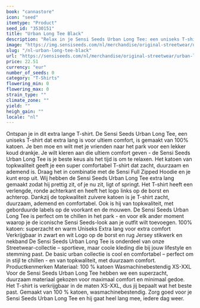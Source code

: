 ```yaml
---
book: "cannastore"
icon: "seed"
itemtype: "Product"
seed_id: "3530151"
title: "Urban Long Tee Black"
description: "Relax in je Sensi Seeds Urban Long Tee: een uniseks T-shirt dat extra lang is en gemaakt is van 100 % katoen, voor luxueus comfort. Koop nu online!"
image: "https://img.sensiseeds.com/nl/merchandise/original-streetwear/urban-long-tee-black-image.png"
slug: "/nl-urban-long-tee-black"
url: "https://sensiseeds.com/nl/merchandise/original-streetwear/urban-long-tee-black?a_aid=cannastore"
price: 22.51
currency: "eur"
number_of_seeds: 0
category: "T-Shirts"
flowering_min: 0
flowering_max: 0
strain_type: ""
climate_zone: ""
yield: ""
heigh_gain: ""
locale: "nl"
---
```

Ontspan je in dit extra lange T-shirt. De Sensi Seeds Urban Long Tee, een uniseks T-shirt dat extra lang is voor ultiem comfort, is gemaakt van 100% katoen. Je ben moe en wilt met je vrienden naar het park voor een lekker koud drankje. Je wilt kleren aan die ultiem comfort geven - de Sensi Seeds Urban Long Tee is je beste keus als het tijd is om te relaxen. Het katoen van topkwaliteit geeft je een super comfortabel T-shirt dat zacht, duurzaam en ademend is. Draag het in combinatie met de Sensi Full Zipped Hoodie en je kunt erop uit. Wij hebben de Sensi Seeds Urban Long Tee extra lang gemaakt zodat hij prettig zit, of je nu zit, ligt of springt. Het T-shirt heeft een verlengde, ronde achterkant en heeft het logo links op de borst en achterop. Dankzij de topkwaliteit zuivere katoen is je T-shirt zacht, duurzaam, ademend en comfortabel. Ook is hij van topkwaliteit, met geborduurde labels op de voorkant en de mouwen. De Sensi Seeds Urban Long Tee is perfect om te chillen in het park - en voor elk ander moment waarop je de iconische Sensi Seeds-look aan je outfit wilt toevoegen. 100% katoen: superzacht en warm Uniseks Extra lang voor extra comfort Verkrijgbaar in zwart en wit Logo op de borst en rug Jersey stikwerk en nekband De Sensi Seeds Urban Long Tee is onderdeel van onze Streetwear-collectie – sportieve, maar coole kleding die bij jouw lifestyle en stemming past. De basic urban collectie is cool en comfortabel – perfect om in stijl te chillen - en van topkwaliteit, met duurzaam comfort. Productkenmerken Materiaal: 100 % katoen Wasmachinebestendig XS-XXL Voor de Sensi Seeds Urban Long Tee hebben we een superzacht, duurzaam materiaal gekozen voor maximaal comfort en minimaal gedoe. Het T-shirt is verkrijgbaar in de maten XS-XXL, dus jij bepaalt wat het beste past. Gemaakt van 100 % katoen, wasmachinebestendig. Zorg goed voor je Sensi Seeds Urban Long Tee en hij gaat heel lang mee, iedere dag weer.
